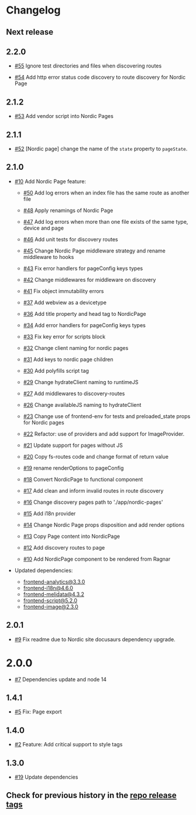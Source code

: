 # Changelog

## Next release

## 2.2.0

- [#55](https://github.com/mercadolibre/fury_frontend-page/pull/55) Ignore test directories and files when discovering routes

- [#54](https://github.com/mercadolibre/fury_frontend-page/pull/54) Add http error status code discovery to route discovery for Nordic Page

## 2.1.2
- [#53](https://github.com/mercadolibre/fury_frontend-page/pull/53) Add vendor script into Nordic Pages

## 2.1.1 
- [#52](https://github.com/mercadolibre/fury_frontend-page/pull/52) [Nordic page] change the name of the `state` property to `pageState`.

## 2.1.0

- [#10](https://github.com/mercadolibre/fury_frontend-page/pull/10) Add Nordic Page feature:

  - [#50](https://github.com/mercadolibre/fury_frontend-page/pull/50) Add log errors when an index file has the same route as another file
  
  - [#48](https://github.com/mercadolibre/fury_frontend-page/pull/48) Apply renamings of Nordic Page
  
  - [#47](https://github.com/mercadolibre/fury_frontend-page/pull/47) Add log errors when more than one file exists of the same type, device and page

  - [#46](https://github.com/mercadolibre/fury_frontend-page/pull/46) Add unit tests for discovery routes

  - [#45](https://github.com/mercadolibre/fury_frontend-page/pull/45) Change Nordic Page middleware strategy and rename middleware to hooks

  - [#43](https://github.com/mercadolibre/fury_frontend-page/pull/43) Fix error handlers for pageConfig keys types

  - [#42](https://github.com/mercadolibre/fury_frontend-page/pull/42) Change middlewares for middleware on discovery

  - [#41](https://github.com/mercadolibre/fury_frontend-page/pull/41) Fix object immutability errors

  - [#37](https://github.com/mercadolibre/fury_frontend-page/pull/37) Add webview as a devicetype

  - [#36](https://github.com/mercadolibre/fury_frontend-page/pull/36) Add title property and head tag to NordicPage

  - [#34](https://github.com/mercadolibre/fury_frontend-page/pull/34) Add error handlers for pageConfig keys types

  - [#33](https://github.com/mercadolibre/fury_frontend-page/pull/33) Fix key error for scripts block

  - [#32](https://github.com/mercadolibre/fury_frontend-page/pull/32) Change client naming for nordic pages

  - [#31](https://github.com/mercadolibre/fury_frontend-page/pull/31) Add keys to nordic page children

  - [#30](https://github.com/mercadolibre/fury_frontend-page/pull/30) Add polyfills script tag

  - [#29](https://github.com/mercadolibre/fury_frontend-page/pull/29) Change hydrateClient naming to runtimeJS

  - [#27](https://github.com/mercadolibre/fury_frontend-page/pull/27) Add middlewares to discovery-routes

  - [#26](https://github.com/mercadolibre/fury_frontend-page/pull/26) Change availableJS naming to hydrateClient

  - [#23](https://github.com/mercadolibre/fury_frontend-page/pull/23) Change use of frontend-env for tests and preloaded_state props for Nordic pages

  - [#22](https://github.com/mercadolibre/fury_frontend-page/pull/22) Refactor: use of providers and add support for ImageProvider.

  - [#21](https://github.com/mercadolibre/fury_frontend-page/pull/21) Update support for pages without JS

  - [#20](https://github.com/mercadolibre/fury_frontend-page/pull/20) Copy fs-routes code and change format of return value

  - [#19](https://github.com/mercadolibre/fury_frontend-page/pull/19) rename renderOptions to pageConfig

  - [#18](https://github.com/mercadolibre/fury_frontend-page/pull/18) Convert NordicPage to functional component 

  - [#17](https://github.com/mercadolibre/fury_frontend-page/pull/17) Add clean and inform invalid routes in route discovery

  - [#16](https://github.com/mercadolibre/fury_frontend-page/pull/16) Change discovery pages path to './app/nordic-pages'

  - [#15](https://github.com/mercadolibre/fury_frontend-page/pull/15) Add i18n provider 

  - [#14](https://github.com/mercadolibre/fury_frontend-page/pull/14) Change Nordic Page props disposition and add render options

  - [#13](https://github.com/mercadolibre/fury_frontend-page/pull/13) Copy Page content into NordicPage

  - [#12](https://github.com/mercadolibre/fury_frontend-page/pull/12) Add discovery routes to page

  - [#10](https://github.com/mercadolibre/fury_frontend-page/pull/10) Add NordicPage component to be rendered from Ragnar 

- Updated dependencies:
    - frontend-analytics@3.3.0
    - frontend-i18n@4.6.0
    - frontend-melidata@4.3.2
    - frontend-script@5.2.0
    - frontend-image@2.3.0

## 2.0.1
- [#9](https://github.com/mercadolibre/fury_frontend-page/pull/9/) Fix readme due to Nordic site docusaurs dependency upgrade.

# 2.0.0
- [#7](https://github.com/mercadolibre/fury_frontend-page/pull/7/) Dependencies update and node 14

## 1.4.1
- [#5](https://github.com/mercadolibre/fury_frontend-page/pull/5) Fix: Page export

## 1.4.0
- [#2](https://github.com/mercadolibre/fury_frontend-page/pull/2) Feature: Add critical support to style tags

## 1.3.0
- [#19](https://github.com/mercadolibre/frontend-page/pull/19) Update dependencies

## Check for previous history in the [repo release tags](https://github.com/mercadolibre/frontend-page/releases)
